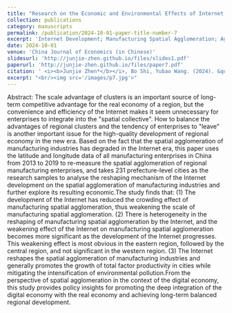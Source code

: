 ```yaml
---
title: "Research on the Economic and Environmental Effects of Internet Development on Remolding the Spatial Agglomeration of Manufacturing Industry: Empirical Evidence from Micro-geographic Data of Manufacturing Industry"
collection: publications
category: manuscripts
permalink: /publication/2024-10-01-paper-title-number-7
excerpt: 'Internet Development; Manufacturing Spatial Agglomeration; Agglomeration Degradation; Total Factor Productivity; Environmental Pollution'
date: 2024-10-01
venue: 'China Journal of Economics (in Chinese)'
slidesurl: 'http://junjie-zhen.github.io/files/slides1.pdf'
paperurl: 'http://junjie-zhen.github.io/files/paper7.pdf'
citation: ' <i><b>Junjie Zhen*</b></i>, Bo Shi, Yubao Wang. (2024). &quot;Research on the Economic and Environmental Effects of Internet Development on Remolding the Spatial Agglomeration of Manufacturing Industry: Empirical Evidence from Micro-geographic Data of Manufacturing Industry.&quot; <i>China Journal of Economics (in Chinese)</i>. 11.'
excerpt: "<br/><img src='/images/p7.jpg'>"
---
```


Abstract: The scale advantage of clusters is an important source of long-term competitive advantage for the real economy of a region, but the convenience and efficiency of the Internet makes it seem unnecessary for enterprises to integrate into the "spatial collective". How to balance the advantages of regional clusters and the tendency of enterprises to "leave" is another important issue for the high-quality development of regional economy in the new era. Based on the fact that the spatial agglomeration of manufacturing industries has degraded in the Internet era, this paper uses the latitude and longitude data of all manufacturing enterprises in China from 2013 to 2019 to re-measure the spatial agglomeration of regional manufacturing enterprises, and takes 231 prefecture-level cities as the research samples to analyse the reshaping mechanism of the Internet development on the spatial agglomeration of manufacturing industries and further explore its resulting economic.The study finds that: (1) The development of the Internet has reduced the crowding effect of manufacturing spatial agglomeration, thus weakening the scale of manufacturing spatial agglomeration. (2) There is heterogeneity in the reshaping of manufacturing spatial agglomeration by the Internet, and the weakening effect of the Internet on manufacturing spatial agglomeration becomes more significant as the development of the Internet progresses. This weakening effect is most obvious in the eastern region, followed by the central region, and not significant in the western region. (3) The Internet reshapes the spatial agglomeration of manufacturing industries and generally promotes the growth of total factor productivity in cities while mitigating the intensification of environmental pollution.From the perspective of spatial agglomeration in the context of the digital economy, this study provides policy insights for promoting the deep integration of the digital economy with the real economy and achieving long-term balanced regional development.
